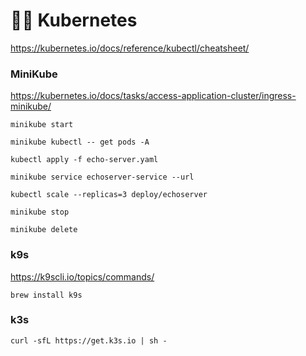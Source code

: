 # 👨‍✈️ Kubernetes 

https://kubernetes.io/docs/reference/kubectl/cheatsheet/

### MiniKube

https://kubernetes.io/docs/tasks/access-application-cluster/ingress-minikube/

`minikube start`

`minikube kubectl -- get pods -A` 

`kubectl apply -f echo-server.yaml`

`minikube service echoserver-service --url` 

`kubectl scale --replicas=3 deploy/echoserver` 

`minikube stop`

`minikube delete`


### k9s

https://k9scli.io/topics/commands/

`brew install k9s`

### k3s

`curl -sfL https://get.k3s.io | sh -`
